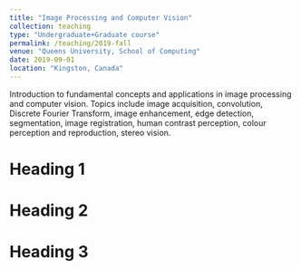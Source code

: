 ```yaml
---
title: "Image Processing and Computer Vision"
collection: teaching
type: "Undergraduate+Graduate course"
permalink: /teaching/2019-fall
venue: "Queens University, School of Computing"
date: 2019-09-01
location: "Kingston, Canada"
---
```


Introduction to fundamental concepts and applications in image processing and computer vision. Topics include image acquisition, convolution, Discrete Fourier Transform, image enhancement, edge detection, segmentation, image registration, human contrast perception, colour perception and reproduction, stereo vision.

Heading 1
======

Heading 2
======

Heading 3
======